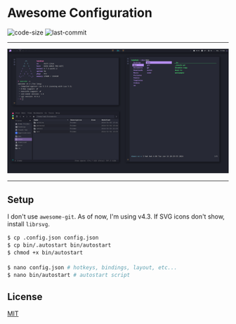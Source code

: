 # Awesome Configuration

![code-size](https://img.shields.io/github/languages/code-size/cyan903/awesome) ![last-commit](https://img.shields.io/github/last-commit/cyan903/awesome)

<hr />

<p align="center">
    <img src="preview.png" />
</p>

<hr />

## Setup

I don't use `awesome-git`. As of now, I'm using v4.3. If SVG icons don't show, install `librsvg`.

```sh
$ cp .config.json config.json
$ cp bin/.autostart bin/autostart
$ chmod +x bin/autostart

$ nano config.json # hotkeys, bindings, layout, etc...
$ nano bin/autostart # autostart script
```

## License

[MIT](LICENSE)
